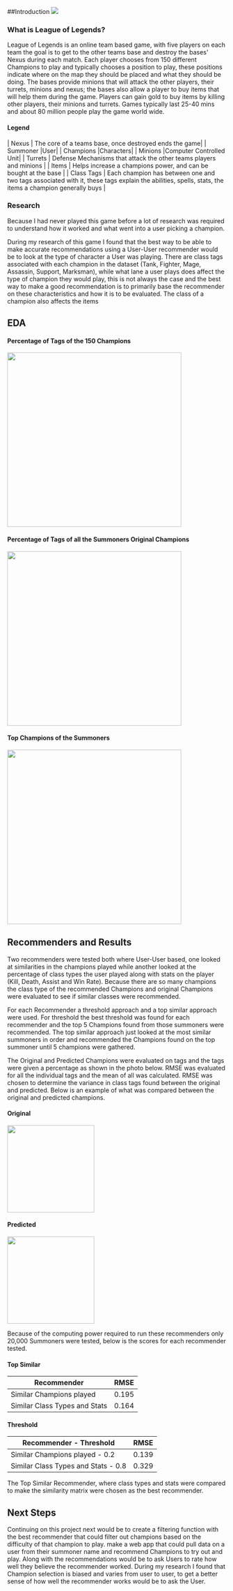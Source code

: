 ##Introduction
<img src="Figures/LOL.png">

### What is League of Legends?
League of Legends is an online team based game, with five players on each team the goal is to get to the other teams base and destroy the bases' Nexus during each match. Each player chooses from 150 different Champions to play and typically chooses a position to play, these positions indicate where on the map they should be placed and what they should be doing. The bases provide minions that will attack the other players, their turrets, minions and nexus; the bases also allow a player to buy items that will help them during the game. Players can gain gold to buy items by killing other players, their minions and turrets. Games typically last 25-40 mins and about 80 million people play the game world wide.
#### Legend
| Nexus | The core of a teams base, once destroyed ends the game|
| Summoner |User|
| Champions |Characters|
| Minions |Computer Controlled Unit|
| Turrets | Defense Mechanisms that attack the other teams players and minions |
| Items | Helps increase a champions power, and can be bought at the base |
| Class Tags | Each champion has between one and two tags associated with it, these tags explain the abilities, spells, stats, the items a champion generally buys |

### Research
Because I had never played this game before a lot of research was required to understand how it worked and what went into a user picking a champion.

During my research of this game I found that the best way to be able to make accurate recommendations using a User-User recommender would be to look at the type of character a User was playing. There are class tags associated with each champion in the dataset (Tank, Fighter, Mage, Assassin, Support, Marksman), while what lane a user plays does affect the type of champion they would play, this is not always the case and the best way to make a good recommendation is to primarily base the recommender on these characteristics and how it is to be evaluated. The class of a champion also affects the items

## EDA
#### Percentage of Tags of the 150 Champions
<img src="Figures/Champ_tag.png" height="400">

#### Percentage of Tags of all the Summoners Original Champions
<img src="Figures/Tag_per_users.png" height="400">

#### Top Champions of the Summoners
<img src="Figures/Top_Champs.png" height="400">


## Recommenders and Results

Two recommenders were tested both where User-User based, one looked at similarities in the champions played while another looked at the percentage of class types the user played along with stats on the player (Kill, Death, Assist and Win Rate). Because there are so many champions the class type of the recommended Champions and original Champions were evaluated to see if similar classes were recommended.

For each Recommender a threshold approach and a top similar approach were used. For threshold the best threshold was found for each recommender and the top 5 Champions found from those summoners were recommended. The top similar approach just looked at the most similar summoners in order and recommended the Champions found on the top summoner until 5 champions were gathered.

The Original and Predicted Champions were evaluated on tags and the tags were given a percentage as shown in the photo below. RMSE was evaluated for all the individual tags and the mean of all was calculated. RMSE was chosen to determine the variance in class tags found between the original and predicted. Below is an example of what was compared between the original and predicted champions.
#### Original
<img src="Figures/Original.png" height="200">

#### Predicted
<img src="Figures/Predicted.png" height="200">



Because of the computing power required to run these recommenders only 20,000 Summoners were tested, below is the scores for each recommender tested.

#### Top Similar
| Recommender |RMSE|
| --- | --- |
| Similar Champions played |0.195|
| Similar Class Types and Stats |0.164|

#### Threshold
| Recommender - Threshold |RMSE|
| --- | --- |
| Similar Champions played - 0.2|0.139|
| Similar Class Types and Stats - 0.8|0.329|

The Top Similar Recommender, where class types and stats were compared to make the similarity matrix were chosen as the best recommender.


## Next Steps
Continuing on this project next would be to create a filtering function with the best recommender that could filter out champions based on the difficulty of that champion to play.
make a web app that could pull data on a user from their summoner name and recommend Champions to try out and play. Along with the recommendations would be to ask Users to rate how well they believe the recommender worked. During my research I found that Champion selection is biased and varies from user to user, to get a better sense of how well the recommender works would be to ask the User.

